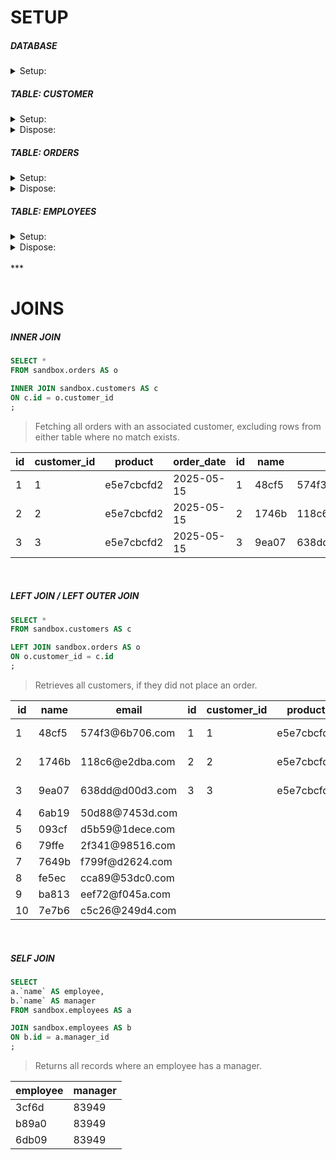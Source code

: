 # SETUP

##### DATABASE
<details>
    <summary>Setup:</summary>

```sql
CREATE DATABASE sandbox;
```
</details>

##### TABLE: CUSTOMER
<details>
    <summary>Setup:</summary>

```sql
CREATE TABLE sandbox.customers (
    id INT AUTO_INCREMENT PRIMARY KEY,
    `name` VARCHAR(50),
    email VARCHAR(100)
)
;
DELIMITER //
CREATE PROCEDURE seed_customers()
BEGIN
    DECLARE i INT DEFAULT 1;
    DECLARE `name` VARCHAR(50) DEFAULT '';
    DECLARE email VARCHAR(100) DEFAULT '';

    WHILE i <= 10 DO
        SET `name` = SUBSTRING(
            MD5(RAND()),
            1,
            5
        );
        
        set email = CONCAT(
            SUBSTRING(
                MD5(RAND()),
                    1,
                    5
            ),
            '@',
            SUBSTRING(
                MD5(RAND()),
                    1,
                    5
            ),
            '.com'		
        );
    
        INSERT INTO sandbox.customers (
            `name`,
            email
        ) VALUES (
            `name`,
            email
        );
        
        SET i = i + 1;	
    END WHILE;
END
//
DELIMITER ;
CALL seed_customers()
;
SELECT * FROM sandbox.customers
;
```
</details>

<details>
    <summary>Dispose:</summary>

```sql
DROP TABLE IF EXISTS sandbox.customers;
DROP PROCEDURE IF EXISTS sandbox.seed_customers;
```
</details>

##### TABLE: ORDERS
<details>
    <summary>Setup:</summary>

```sql
CREATE TABLE sandbox.orders (
	id INT AUTO_INCREMENT PRIMARY KEY,
	customer_id INT,
	product VARCHAR(100),
	order_date DATE,
	FOREIGN KEY (customer_id) REFERENCES sandbox.customers(id)
)
;
DELIMITER //
CREATE PROCEDURE seed_orders()
BEGIN
	DECLARE product VARCHAR(100) DEFAULT '';

	SET product = SUBSTRING(
		MD5(RAND()),
		1,
		10
	);
			
	INSERT INTO sandbox.orders (
		customer_id,
		product,
		order_date
	)
	SELECT id, product, CURDATE()
	FROM sandbox.customers AS c
	ORDER BY c.id
	LIMIT 3;
END
//
DELIMITER ;
CALL seed_orders()
;
SELECT * FROM sandbox.orders
;
```
</details>

<details>
    <summary>Dispose:</summary>

```sql
DROP TABLE IF EXISTS sandbox.orders;
DROP PROCEDURE IF EXISTS sandbox.seed_orders;
```
</details>

##### TABLE: EMPLOYEES
<details>
    <summary>Setup:</summary>

```sql
CREATE TABLE sandbox.employees (
	id INT AUTO_INCREMENT PRIMARY KEY,
	`name` VARCHAR(50),
	manager_id INT DEFAULT NULL,
	FOREIGN KEY (manager_id) REFERENCES sandbox.employees(id)
)
;
DELIMITER //
CREATE PROCEDURE seed_employees()
BEGIN
	DECLARE i INT DEFAULT 1;
	DECLARE `name` VARCHAR(100) DEFAULT '';
	
	WHILE i<= 10 DO
		SET `name` = SUBSTRING(
			MD5(RAND()),
			1,
			5
		);
		
		INSERT INTO sandbox.employees (
			`name`
		) VALUES (
			`name`
		);
		
		SET i = i + 1;
	END WHILE;
	
	SET i = 0;

	# NOTE : CREATE IN-TABLE RELATIONSHIPS
	WHILE i < 3 DO
		UPDATE sandbox.employees
		SET manager_id = 1
		WHERE id = (
			SELECT id
			FROM sandbox.employees
			ORDER BY id DESC
			LIMIT i, 1
		);

		SET i = i + 1;
	END WHILE;
END
//
DELIMITER ;
CALL seed_employees()
;
SELECT * FROM sandbox.employees
;
```
</details>

<details>
    <summary>Dispose:</summary>

```sql
DROP TABLE IF EXISTS sandbox.employees;
DROP PROCEDURE IF EXISTS sandbox.seed_employees;
```
</details>

<br />
***
<br />

# JOINS

##### INNER JOIN
```sql
SELECT *
FROM sandbox.orders AS o

INNER JOIN sandbox.customers AS c
ON c.id = o.customer_id
;
```
> Fetching all orders with an associated customer, excluding rows from either table where no match exists.
<table caption="orders (3 rows)">
    <thead>
        <tr>
            <th class="col1">id</th>
            <th class="col2">customer_id</th>
            <th class="col3">product</th>
            <th class="col4">order_date</th>
            <th class="col5">id</th>
            <th class="col6">name</th>
            <th class="col7">email</th>
        </tr>
    </thead>
    <tbody>
        <tr>
            <td class="col1">1</td>
            <td class="col2">1</td>
            <td class="col3">e5e7cbcfd2</td>
            <td class="col4">2025-05-15</td>
            <td class="col5">1</td>
            <td class="col6">48cf5</td>
            <td class="col7">574f3@6b706.com</td>
        </tr>
        <tr>
            <td class="col1">2</td>
            <td class="col2">2</td>
            <td class="col3">e5e7cbcfd2</td>
            <td class="col4">2025-05-15</td>
            <td class="col5">2</td>
            <td class="col6">1746b</td>
            <td class="col7">118c6@e2dba.com</td>
        </tr>
        <tr>
            <td class="col1">3</td>
            <td class="col2">3</td>
            <td class="col3">e5e7cbcfd2</td>
            <td class="col4">2025-05-15</td>
            <td class="col5">3</td>
            <td class="col6">9ea07</td>
            <td class="col7">638dd@d00d3.com</td>
        </tr>
    </tbody>
</table>

<br />

##### LEFT JOIN / LEFT OUTER JOIN
```sql
SELECT *
FROM sandbox.customers AS c

LEFT JOIN sandbox.orders AS o
ON o.customer_id = c.id
;
```
> Retrieves all customers, if they did not place an order.
<table caption="customers (10 rows)">
    <thead>
        <tr>
            <th class="col1">id</th>
            <th class="col2">name</th>
            <th class="col3">email</th>
            <th class="col4">id</th>
            <th class="col5">customer_id</th>
            <th class="col6">product</th>
            <th class="col7">order_date</th>
        </tr>
    </thead>
    <tbody>
        <tr>
            <td class="col1">1</td>
            <td class="col2">48cf5</td>
            <td class="col3">574f3@6b706.com</td>
            <td class="col4">1</td>
            <td class="col5">1</td>
            <td class="col6">e5e7cbcfd2</td>
            <td class="col7">2025-05-15</td>
        </tr>
        <tr>
            <td class="col1">2</td>
            <td class="col2">1746b</td>
            <td class="col3">118c6@e2dba.com</td>
            <td class="col4">2</td>
            <td class="col5">2</td>
            <td class="col6">e5e7cbcfd2</td>
            <td class="col7">2025-05-15</td>
        </tr>
        <tr>
            <td class="col1">3</td>
            <td class="col2">9ea07</td>
            <td class="col3">638dd@d00d3.com</td>
            <td class="col4">3</td>
            <td class="col5">3</td>
            <td class="col6">e5e7cbcfd2</td>
            <td class="col7">2025-05-15</td>
        </tr>
        <tr>
            <td class="col1">4</td>
            <td class="col2">6ab19</td>
            <td class="col3">50d88@7453d.com</td>
            <td class="col4"></td>
            <td class="col5"></td>
            <td class="col6"></td>
            <td class="col7"></td>
        </tr>
        <tr>
            <td class="col1">5</td>
            <td class="col2">093cf</td>
            <td class="col3">d5b59@1dece.com</td>
            <td class="col4"></td>
            <td class="col5"></td>
            <td class="col6"></td>
            <td class="col7"></td>
        </tr>
        <tr>
            <td class="col1">6</td>
            <td class="col2">79ffe</td>
            <td class="col3">2f341@98516.com</td>
            <td class="col4"></td>
            <td class="col5"></td>
            <td class="col6"></td>
            <td class="col7"></td>
        </tr>
        <tr>
            <td class="col1">7</td>
            <td class="col2">7649b</td>
            <td class="col3">f799f@d2624.com</td>
            <td class="col4"></td>
            <td class="col5"></td>
            <td class="col6"></td>
            <td class="col7"></td>
        </tr>
        <tr>
            <td class="col1">8</td>
            <td class="col2">fe5ec</td>
            <td class="col3">cca89@53dc0.com</td>
            <td class="col4"></td>
            <td class="col5"></td>
            <td class="col6"></td>
            <td class="col7"></td>
        </tr>
        <tr>
            <td class="col1">9</td>
            <td class="col2">ba813</td>
            <td class="col3">eef72@f045a.com</td>
            <td class="col4"></td>
            <td class="col5"></td>
            <td class="col6"></td>
            <td class="col7"></td>
        </tr>
        <tr>
            <td class="col1">10</td>
            <td class="col2">7e7b6</td>
            <td class="col3">c5c26@249d4.com</td>
            <td class="col4"></td>
            <td class="col5"></td>
            <td class="col6"></td>
            <td class="col7"></td>
        </tr>
    </tbody>
</table>

<br />

##### SELF JOIN
```sql
SELECT
a.`name` AS employee,
b.`name` AS manager
FROM sandbox.employees AS a

JOIN sandbox.employees AS b
ON b.id = a.manager_id
;
```
> Returns all records where an employee has a manager.
<table caption="employees (3 rows)">
    <thead>
        <tr>
            <th class="col1">employee</th>
            <th class="col2">manager</th>
        </tr>
    </thead>
    <tbody>
        <tr>
            <td class="col1">3cf6d</td>
            <td class="col2">83949</td>
        </tr>
        <tr>
            <td class="col1">b89a0</td>
            <td class="col2">83949</td>
        </tr>
        <tr>
            <td class="col1">6db09</td>
            <td class="col2">83949</td>
        </tr>
    </tbody>
</table>

<br />

